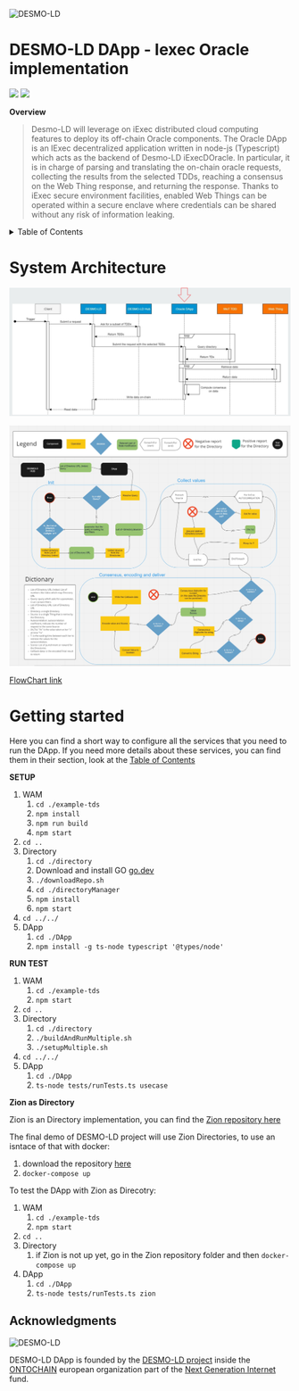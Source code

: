 ![DESMO-LD](https://github.com/vaimee/desmo/blob/8a741e1542162dd4517a90a2ab37f42a58a8fd7f/imgs/desmo-logo.png)

# DESMO-LD DApp - Iexec Oracle implementation

![](https://img.shields.io/github/issues/vaimee/desmo-dapp?style=flat-square) 
![](https://img.shields.io/github/license/vaimee/desmo-dapp?style=flat-square)

**Overview** 

> Desmo-LD will leverage on iExec distributed cloud computing features to deploy its
off-chain Oracle components. The Oracle DApp is an IExec decentralized application
written in node-js (Typescript) which acts as the backend of Desmo-LD iExecDOracle. In
particular, it is in charge of parsing and translating the on-chain oracle requests,
collecting the results from the selected TDDs, reaching a consensus on the Web
Thing response, and returning the response. Thanks to iExec secure environment
facilities, enabled Web Things can be operated within a secure enclave where
credentials can be shared without any risk of information leaking.

<!-- TABLE OF CONTENTS -->

<details>
  <summary>Table of Contents</summary>
  <ol>
    <li>
      <a href="#system-architecture">System Architecture</a>
    </li>
    <li>
      <a href="#getting-started">Getting Started</a>
    </li>
    <li>
    <li><a href="#acknowledgments">Acknowledgments</a></li>
    </li>
    <li><a href="example-tds/README.md">WAM for TDs example management</a></li>
    <li><a href="directory/README.md">Linksmart Directory for Directories example</a></li>
    <li><a href="DApp/README.md">DApp</a></li>
    <dd><li><a href="DApp/docs/algorithm.md">Consensus algorithm for TDs result</a></li></dd>
    <dd><li><a href="DApp/docs/encoding.md">Econding result</a></li></dd>
    <dd><li><a href="docs/uml.md">UML</a></li></dd>
  </ol>
</details>


# System Architecture

![Architecture](docs/imgs/schema.jpg)

![FlowChart](docs/imgs/FlowChart.jpg)

[FlowChart link](https://miro.com/app/board/uXjVODIdhHI=/?invite_link_id=916009864260)


# Getting started
Here you can find a short way to configure all the services that you need to run the DApp.
If you need more details about these services, you can find them in their section, look at the [Table of Contents](#Table-of-Contents) 

**SETUP**

1. WAM
    1. `cd ./example-tds`
    2. `npm install`
    3. `npm run build`
    4. `npm start`
2. `cd ..`
3. Directory
    1. `cd ./directory` 
    2. Download and install GO [go.dev](https://go.dev/dl/)
    3. `./downloadRepo.sh`
    5. `cd ./directoryManager` 
    6. `npm install` 
    7. `npm start` 
4. `cd ../../`
5. DApp
    1. `cd ./DApp` 
    2. `npm install -g ts-node typescript '@types/node'`

**RUN TEST**

1. WAM
    1. `cd ./example-tds`
    4. `npm start`
2. `cd ..`
3. Directory
    1. `cd ./directory`
    4. `./buildAndRunMultiple.sh`
    7. `./setupMultiple.sh` 
4. `cd ../../`
5. DApp
    1. `cd ./DApp` 
    2. `ts-node tests/runTests.ts usecase`

**Zion as Directory**

Zion is an Directory implementation, you can find the [Zion repository here](https://github.com/vaimee/zion)

The final demo of DESMO-LD project will use Zion Directories, to use an isntace of that with docker:
1. download the repository [here](https://github.com/vaimee/zion)
2. `docker-compose up`

To test the DApp with Zion as Direcotry: 
1. WAM
    1. `cd ./example-tds`
    4. `npm start`
2. `cd ..`
3. Directory
    1. if Zion is not up yet, go in the Zion repository folder and then `docker-compose up`
5. DApp
    1. `cd ./DApp`
    2. `ts-node tests/runTests.ts zion`


## Acknowledgments
![DESMO-LD](https://github.com/vaimee/desmo/blob/8a741e1542162dd4517a90a2ab37f42a58a8fd7f/imgs/desmo-logo.png)

DESMO-LD DApp is founded by the [DESMO-LD project](https://ontochain.ngi.eu/content/desmo-ld) inside the [ONTOCHAIN](https://ontochain.ngi.eu/) european organization part of the [Next Generation Internet](https://www.ngi.eu/) fund.